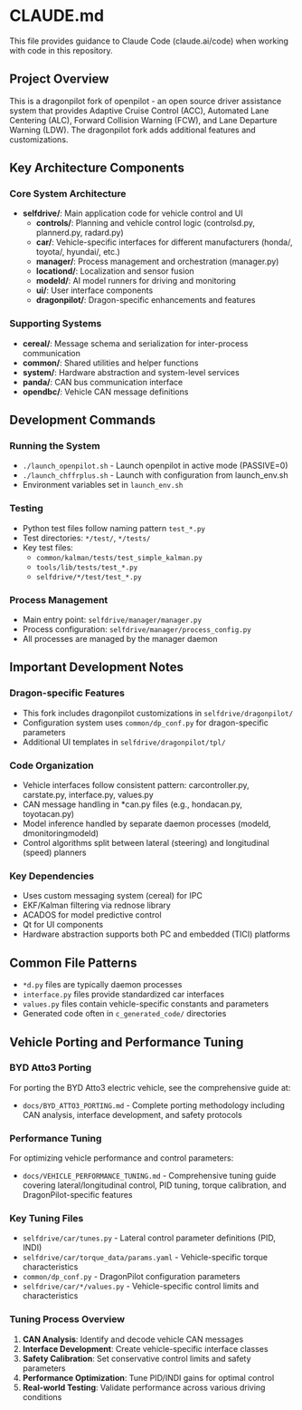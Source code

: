 # CLAUDE.md

This file provides guidance to Claude Code (claude.ai/code) when working with code in this repository.

## Project Overview

This is a dragonpilot fork of openpilot - an open source driver assistance system that provides Adaptive Cruise Control (ACC), Automated Lane Centering (ALC), Forward Collision Warning (FCW), and Lane Departure Warning (LDW). The dragonpilot fork adds additional features and customizations.

## Key Architecture Components

### Core System Architecture
- **selfdrive/**: Main application code for vehicle control and UI
  - **controls/**: Planning and vehicle control logic (controlsd.py, plannerd.py, radard.py)
  - **car/**: Vehicle-specific interfaces for different manufacturers (honda/, toyota/, hyundai/, etc.)
  - **manager/**: Process management and orchestration (manager.py)
  - **locationd/**: Localization and sensor fusion
  - **modeld/**: AI model runners for driving and monitoring
  - **ui/**: User interface components
  - **dragonpilot/**: Dragon-specific enhancements and features

### Supporting Systems
- **cereal/**: Message schema and serialization for inter-process communication
- **common/**: Shared utilities and helper functions
- **system/**: Hardware abstraction and system-level services
- **panda/**: CAN bus communication interface
- **opendbc/**: Vehicle CAN message definitions

## Development Commands

### Running the System
- `./launch_openpilot.sh` - Launch openpilot in active mode (PASSIVE=0)
- `./launch_chffrplus.sh` - Launch with configuration from launch_env.sh
- Environment variables set in `launch_env.sh`

### Testing
- Python test files follow naming pattern `test_*.py` 
- Test directories: `*/test/`, `*/tests/`
- Key test files:
  - `common/kalman/tests/test_simple_kalman.py`
  - `tools/lib/tests/test_*.py`
  - `selfdrive/*/test/test_*.py`

### Process Management
- Main entry point: `selfdrive/manager/manager.py`
- Process configuration: `selfdrive/manager/process_config.py`
- All processes are managed by the manager daemon

## Important Development Notes

### Dragon-specific Features
- This fork includes dragonpilot customizations in `selfdrive/dragonpilot/`
- Configuration system uses `common/dp_conf.py` for dragon-specific parameters
- Additional UI templates in `selfdrive/dragonpilot/tpl/`

### Code Organization
- Vehicle interfaces follow consistent pattern: carcontroller.py, carstate.py, interface.py, values.py
- CAN message handling in *can.py files (e.g., hondacan.py, toyotacan.py)
- Model inference handled by separate daemon processes (modeld, dmonitoringmodeld)
- Control algorithms split between lateral (steering) and longitudinal (speed) planners

### Key Dependencies
- Uses custom messaging system (cereal) for IPC
- EKF/Kalman filtering via rednose library
- ACADOS for model predictive control
- Qt for UI components
- Hardware abstraction supports both PC and embedded (TICI) platforms

## Common File Patterns
- `*d.py` files are typically daemon processes
- `interface.py` files provide standardized car interfaces
- `values.py` files contain vehicle-specific constants and parameters
- Generated code often in `c_generated_code/` directories

## Vehicle Porting and Performance Tuning

### BYD Atto3 Porting
For porting the BYD Atto3 electric vehicle, see the comprehensive guide at:
- `docs/BYD_ATTO3_PORTING.md` - Complete porting methodology including CAN analysis, interface development, and safety protocols

### Performance Tuning
For optimizing vehicle performance and control parameters:
- `docs/VEHICLE_PERFORMANCE_TUNING.md` - Comprehensive tuning guide covering lateral/longitudinal control, PID tuning, torque calibration, and DragonPilot-specific features

### Key Tuning Files
- `selfdrive/car/tunes.py` - Lateral control parameter definitions (PID, INDI)
- `selfdrive/car/torque_data/params.yaml` - Vehicle-specific torque characteristics
- `common/dp_conf.py` - DragonPilot configuration parameters
- `selfdrive/car/*/values.py` - Vehicle-specific control limits and characteristics

### Tuning Process Overview
1. **CAN Analysis**: Identify and decode vehicle CAN messages
2. **Interface Development**: Create vehicle-specific interface classes
3. **Safety Calibration**: Set conservative control limits and safety parameters  
4. **Performance Optimization**: Tune PID/INDI gains for optimal control
5. **Real-world Testing**: Validate performance across various driving conditions
